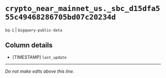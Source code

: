 # `crypto_near_mainnet_us._sbc_d15dfa555c49468286705bd07c20234d`
`bq-1` | `bigquery-public-data`

## Column details
* [TIMESTAMP] `last_update`

-------------------------------------------------------------------------------
*Do not make edits above this line.*
